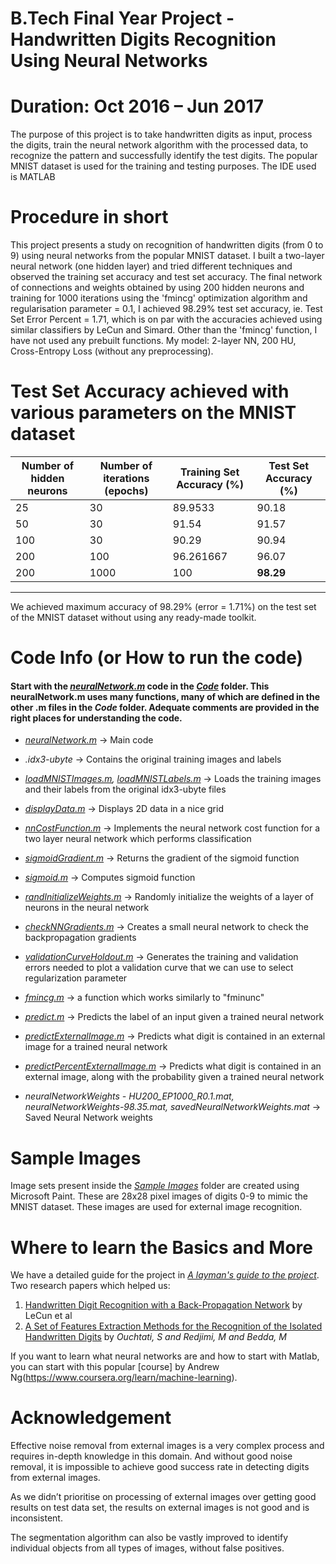 # B.Tech Final Year Project - Handwritten Digits Recognition Using Neural Networks
# Duration: Oct 2016 – Jun 2017

The purpose of this project is to take handwritten digits as input, process the digits, train the neural network algorithm with the processed data, to recognize the pattern and successfully identify the test digits. The popular MNIST dataset is used for the training and testing purposes. The IDE used is MATLAB

# Procedure in short
This project presents a study on recognition of handwritten digits (from 0 to 9) using neural networks from the popular MNIST dataset. I built a two-layer neural network (one hidden layer) and tried different techniques and observed the training set accuracy and test set accuracy. The final network of connections and weights obtained by using 200 hidden neurons and training for 1000 iterations using the 'fmincg' optimization algorithm and regularisation parameter = 0.1, I achieved 98.29% test set accuracy, ie. Test Set Error Percent = 1.71, which is on par with the accuracies achieved using similar classifiers by LeCun and Simard. Other than the 'fmincg' function, I have not used any prebuilt functions. My model: 2-layer NN, 200 HU, Cross-Entropy Loss (without any preprocessing).

# Test Set Accuracy achieved with various parameters on the MNIST dataset


Number of hidden neurons | Number of iterations (epochs) | Training Set Accuracy (%) | Test Set Accuracy (%)
---------- | ---------- | ---------- | ----------
25 | 30 | 89.9533 | 90.18
50 | 30 | 91.54 | 91.57
100 | 30 | 90.29 | 90.94
200 | 100 | 96.261667 | 96.07
200 | 1000 | 100 | __98.29__
---
We achieved maximum accuracy of 98.29% (error = 1.71%) on the test set of the MNIST dataset without using any ready-made toolkit. 

# Code Info (or How to run the code)
#### Start with the [_neuralNetwork.m_](https://github.com/deyjishnu/digit-recognition/blob/master/Code/neuralNetwork.m) code in the [_Code_](https://github.com/deyjishnu/digit-recognition/blob/master/Code) folder. This neuralNetwork.m uses many functions, many of which are defined in the other .m files in the _Code_ folder. Adequate comments are provided in the right places for understanding the code. 
  
* [_neuralNetwork.m_](https://github.com/deyjishnu/digit-recognition/blob/master/Code/neuralNetwork.m) -> Main code  
  
* _.idx3-ubyte_ -> Contains the original training images and labels  
  
* _[loadMNISTImages.m](https://github.com/deyjishnu/digit-recognition/blob/master/Code/loadMNISTImages.m), [loadMNISTLabels.m](https://github.com/deyjishnu/digit-recognition/blob/master/Code/loadMNISTLabels.m)_ -> Loads the training images and their labels from the original idx3-ubyte files  
  
* _[displayData.m](https://github.com/deyjishnu/digit-recognition/blob/master/Code/displayData.m)_ -> Displays 2D data in a nice grid  
  
* _[nnCostFunction.m](https://github.com/deyjishnu/digit-recognition/blob/master/Code/nnCostFunction.m)_ -> Implements the neural network cost function for a two layer neural network which performs classification  
  
* _[sigmoidGradient.m](https://github.com/deyjishnu/digit-recognition/blob/master/Code/sigmoidGradient.m)_ -> Returns the gradient of the sigmoid function  
  
* _[sigmoid.m](https://github.com/deyjishnu/digit-recognition/blob/master/Code/sigmoid.m)_ -> Computes sigmoid function  
  
* _[randInitializeWeights.m](https://github.com/deyjishnu/digit-recognition/blob/master/Code/randInitializeWeights.m)_ -> Randomly initialize the weights of a layer of neurons in the neural network  
  
* _[checkNNGradients.m](https://github.com/deyjishnu/digit-recognition/blob/master/Code/checkNNGradients.m)_ -> Creates a small neural network to check the backpropagation gradients  
  
* _[validationCurveHoldout.m](https://github.com/deyjishnu/digit-recognition/blob/master/Code/validationCurveHoldout.m)_ -> Generates the training and validation errors needed to plot a validation curve that we can use to select regularization parameter  
  
* _[fmincg.m](https://github.com/deyjishnu/digit-recognition/blob/master/Code/fmincg.m)_ -> a function which works similarly to "fminunc"  
  
* _[predict.m](https://github.com/deyjishnu/digit-recognition/blob/master/Code/predict.m)_ -> Predicts the label of an input given a trained neural network  
  
* _[predictExternalImage.m](https://github.com/deyjishnu/digit-recognition/blob/master/Code/predictExternalImage.m)_ -> Predicts what digit is contained in an external image for a trained neural network  
  
* _[predictPercentExternalImage.m](https://github.com/deyjishnu/digit-recognition/blob/master/Code/predictPercentExternalImage.m)_ -> Predicts what digit is contained in an external image, along with the probability given a trained neural network  
  
* _neuralNetworkWeights - HU200_EP1000_R0.1.mat, neuralNetworkWeights-98.35.mat, savedNeuralNetworkWeights.mat_ -> Saved Neural Network weights

# Sample Images
Image sets present inside the [_Sample Images_](https://github.com/deyjishnu/digit-recognition/tree/master/Sample%20Images) folder are created using Microsoft Paint. These are 28x28 pixel images of digits 0-9 to mimic the MNIST dataset. These images are used for external image recognition. 

# Where to learn the Basics and More
We have a detailed guide for the project in [_A layman's guide to the project_](https://github.com/deyjishnu/digit-recognition/blob/master/A%20layman's%20guide%20to%20the%20project.pdf). 
Two research papers which helped us:
1. [Handwritten Digit Recognition with a Back-Propagation Network](https://papers.nips.cc/paper/293-handwritten-digit-recognition-with-a-back-propagation-network) by LeCun et al
2. [A Set of Features Extraction Methods for the Recognition of the Isolated Handwritten Digits](https://www.researchgate.net/profile/Salim_Ouchtati/publication/271908379_A_Set_of_Features_Extraction_Methods_for_the_Recognition_of_the_Isolated_Handwritten_Digits/links/57ec4a4d08aebb1961ffa8f5/A-Set-of-Features-Extraction-Methods-for-the-Recognition-of-the-Isolated-Handwritten-Digits.pdf) by _Ouchtati, S and Redjimi, M and Bedda, M_

If you want to learn what neural networks are and how to start with Matlab, you can start with this popular [course] by Andrew Ng(https://www.coursera.org/learn/machine-learning).

# Acknowledgement 

Effective noise removal from external images is a very complex process and
requires in-depth knowledge in this domain. And without good noise
removal, it is impossible to achieve good success rate in detecting
digits from external images.

As we didn’t prioritise on processing of external images over getting good results on test data set, the results on external images is not good and is inconsistent.

The segmentation algorithm can also be vastly improved to identify individual
objects from all types of images, without false positives.
